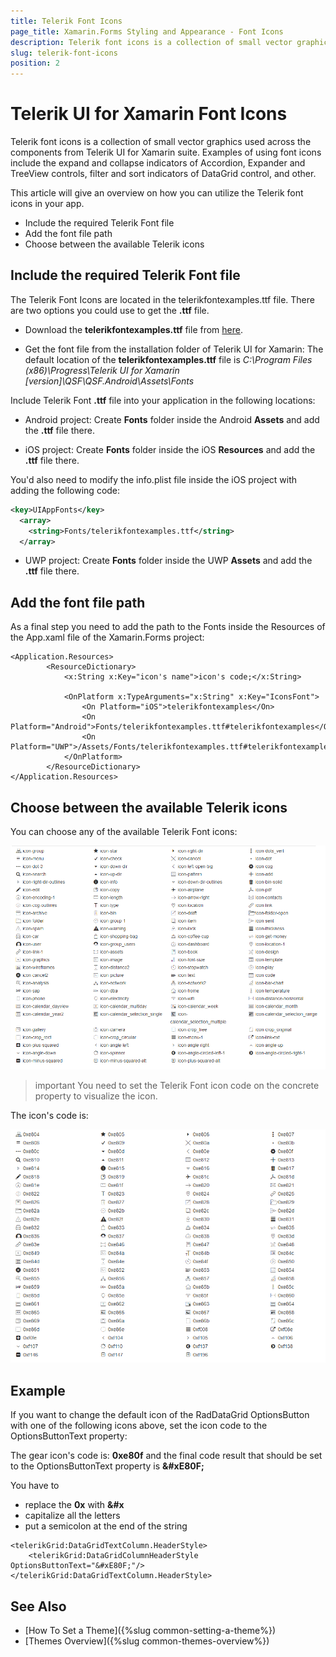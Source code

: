 ```yaml
---
title: Telerik Font Icons
page_title: Xamarin.Forms Styling and Appearance - Font Icons
description: Telerik font icons is a collection of small vector graphics used across the components from Telerik UI for Xamarin suite.
slug: telerik-font-icons
position: 2
---
```


# Telerik UI for Xamarin Font Icons

Telerik font icons is a collection of small vector graphics used across the components from Telerik UI for Xamarin suite. Examples of using font icons include the expand and collapse indicators of Accordion, Expander and TreeView controls, filter and sort indicators of DataGrid control, and other.

This article will give an overview on how you can utilize the Telerik font icons in your app. 

* Include the required Telerik Font file
* Add the font file path
* Choose between the available Telerik icons


## Include the required Telerik Font file

The Telerik Font Icons are located in the telerikfontexamples.ttf file. There are two options you could use to get the **.ttf** file.

* Download the **telerikfontexamples.ttf** file from [here](https://github.com/telerik/telerik-xamarin-forms-samples/blob/master/_Samples%20Application/QSF.Android/Assets/Fonts/telerikfontexamples.ttf).

* Get the font file from the installation folder of Telerik UI for Xamarin: The default location of the **telerikfontexamples.ttf** file is *C:\Program Files (x86)\Progress\Telerik UI for Xamarin [version]\QSF\QSF.Android\Assets\Fonts*

Include Telerik Font **.ttf** file into your application in the following locations:

* Android project: Create **Fonts** folder inside the Android **Assets** and add the **.ttf** file there. 

* iOS project: Create **Fonts** folder inside the iOS **Resources** and add the **.ttf** file there.

You'd also need to modify the info.plist file inside the iOS project with adding the following code:

```xml
<key>UIAppFonts</key>
  <array>
    <string>Fonts/telerikfontexamples.ttf</string>
  </array>
```

* UWP project: Create **Fonts** folder inside the UWP **Assets** and add the **.ttf** file there.


## Add the font file path

As a final step you need to add the path to the Fonts inside the Resources of the App.xaml file of the Xamarin.Forms project:

```XAML
<Application.Resources>
        <ResourceDictionary>
            <x:String x:Key="icon's name">icon's code;</x:String>

            <OnPlatform x:TypeArguments="x:String" x:Key="IconsFont">
                <On Platform="iOS">telerikfontexamples</On>
                <On Platform="Android">Fonts/telerikfontexamples.ttf#telerikfontexamples</On>
                <On Platform="UWP">/Assets/Fonts/telerikfontexamples.ttf#telerikfontexamples</On>
            </OnPlatform>
        </ResourceDictionary>
</Application.Resources>
```

## Choose between the available Telerik icons

You can choose any of the available Telerik Font icons: 

![Telerik Font Icons](images/telerik-font-icons.png)

>important You need to set the Telerik Font icon code on the concrete property to visualize the icon. 

The icon's code is:

![Telerik Font Icons Code](images/telerik-font-icons-codes.png)

## Example

If you want to change the default icon of the RadDataGrid OptionsButton with one of the following icons above, set the icon code to the OptionsButtonText property:

The gear icon's code is: **0xe80f** and the final code result that should be set to the OptionsButtonText property is **&amp;#xE80F;**

You have to 
* replace the **0x** with **&#x** 
* capitalize all the letters
* put a semicolon at the end of the string

```XAML
<telerikGrid:DataGridTextColumn.HeaderStyle>
    <telerikGrid:DataGridColumnHeaderStyle OptionsButtonText="&#xE80F;"/>
</telerikGrid:DataGridTextColumn.HeaderStyle>
```

## See Also

* [How To Set a Theme]({%slug common-setting-a-theme%})
* [Themes Overview]({%slug common-themes-overview%})
